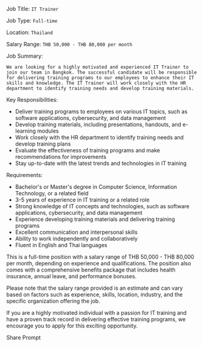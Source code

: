 Job Title: `IT Trainer`

Job Type: `Full-time`

Location: `Thailand`

Salary Range: `THB 50,000 - THB 80,000 per month`

Job Summary:

`We are looking for a highly motivated and experienced IT Trainer to join our team in Bangkok. The successful candidate will be responsible for delivering training programs to our employees to enhance their IT skills and knowledge. The IT Trainer will work closely with the HR department to identify training needs and develop training materials.`

Key Responsibilities:

* Deliver training programs to employees on various IT topics, such as software applications, cybersecurity, and data management
* Develop training materials, including presentations, handouts, and e-learning modules
* Work closely with the HR department to identify training needs and develop training plans
* Evaluate the effectiveness of training programs and make recommendations for improvements
* Stay up-to-date with the latest trends and technologies in IT training

Requirements:

* Bachelor's or Master's degree in Computer Science, Information Technology, or a related field
* 3-5 years of experience in IT training or a related role
* Strong knowledge of IT concepts and technologies, such as software applications, cybersecurity, and data management
* Experience developing training materials and delivering training programs
* Excellent communication and interpersonal skills
* Ability to work independently and collaboratively
* Fluent in English and Thai languages

This is a full-time position with a salary range of THB 50,000 - THB 80,000 per month, depending on experience and qualifications. The position also comes with a comprehensive benefits package that includes health insurance, annual leave, and performance bonuses.

Please note that the salary range provided is an estimate and can vary based on factors such as experience, skills, location, industry, and the specific organization offering the job.

If you are a highly motivated individual with a passion for IT training and have a proven track record in delivering effective training programs, we encourage you to apply for this exciting opportunity.

Share Prompt


